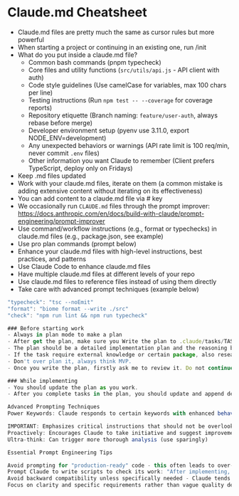 # Claude.md Cheatsheet

- Claude.md files are pretty much the same as cursor rules but more powerful
- When starting a project or continuing in an existing one, run /init
- What do you put inside a claude.md file?
    - Common bash commands (pnpm typecheck)
    - Core files and utility functions (`src/utils/api.js` - API client with auth)
    - Code style guidelines (Use camelCase for variables, max 100 chars per line)
    - Testing instructions (Run `npm test -- --coverage` for coverage reports)
    - Repository etiquette (Branch naming: `feature/user-auth`, always rebase before merge)
    - Developer environment setup (pyenv use 3.11.0, export NODE_ENV=development)
    - Any unexpected behaviors or warnings (API rate limit is 100 req/min, never commit `.env` files)
    - Other information you want Claude to remember (Client prefers TypeScript, deploy only on Fridays)
- Keep .md files updated
- Work with your claude.md files, iterate on them (a common mistake is adding extensive content without iterating on its effectiveness)
- You can add content to a claude.md file via # key
- We occasionally run `CLAUDE.md` files through the prompt improver: https://docs.anthropic.com/en/docs/build-with-claude/prompt-engineering/prompt-improver
- Use command/workflow instructions (e.g., format or typechecks) in claude.md files (e.g., package.json, see example)
- Use pro plan commands (prompt below)
- Enhance your claude.md files with high-level instructions, best practices, and patterns
- Use Claude Code to enhance claude.md files
- Have multiple claude.md files at different levels of your repo
- Use claude.md files to reference files instead of using them directly
- Take care with advanced prompt techniques (example below)

```jsx
"typecheck": "tsc --noEmit"
"format": "biome format --write ./src"
"check": "npm run lint && npm run typecheck"
```

```jsx
### Before starting work
- Always in plan mode to make a plan
- After get the plan, make sure you Write the plan to .claude/tasks/TASK_NAME.md.
- The plan should be a detailed implementation plan and the reasoning behind them, as well as tasks broken down.
- If the task require external knowledge or certain package, also research to get latest knowledge (Use Task tool for research)
- Don't over plan it, always think MVP.
- Once you write the plan, firstly ask me to review it. Do not continue until I approve the plan.

### While implementing
- You should update the plan as you work.
- After you complete tasks in the plan, you should update and append detailed descriptions of the changes you made, so following tasks can be easily hand over to other engineers.
```

```jsx
Advanced Prompting Techniques
Power Keywords: Claude responds to certain keywords with enhanced behavior (information dense keywords):

IMPORTANT: Emphasizes critical instructions that should not be overlooked
Proactively: Encourages Claude to take initiative and suggest improvements
Ultra-think: Can trigger more thorough analysis (use sparingly)

Essential Prompt Engineering Tips

Avoid prompting for "production-ready" code - this often leads to over-engineering
Prompt Claude to write scripts to check its work: "After implementing, create a validation script"
Avoid backward compatibility unless specifically needed - Claude tends to preserve old code unnecessarily
Focus on clarity and specific requirements rather than vague quality descriptors
```
